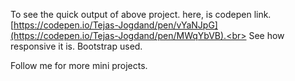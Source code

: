 To see the quick output of above project. here, is codepen link. [https://codepen.io/Tejas-Jogdand/pen/vYaNJpG](https://codepen.io/Tejas-Jogdand/pen/MWqYbVB).<br>
See how responsive it is. Bootstrap used.

Follow me for more mini projects.
